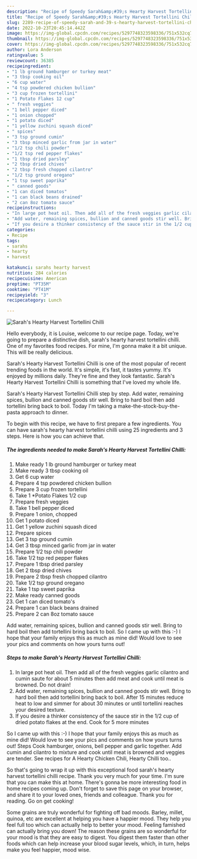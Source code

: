 ```yaml
---
description: "Recipe of Speedy Sarah&amp;#39;s Hearty Harvest Tortellini Chilli"
title: "Recipe of Speedy Sarah&amp;#39;s Hearty Harvest Tortellini Chilli"
slug: 2289-recipe-of-speedy-sarah-and-39-s-hearty-harvest-tortellini-chilli
date: 2022-10-23T20:45:14.442Z
image: https://img-global.cpcdn.com/recipes/5297748323598336/751x532cq70/sarahs-hearty-harvest-tortellini-chilli-recipe-main-photo.jpg
thumbnail: https://img-global.cpcdn.com/recipes/5297748323598336/751x532cq70/sarahs-hearty-harvest-tortellini-chilli-recipe-main-photo.jpg
cover: https://img-global.cpcdn.com/recipes/5297748323598336/751x532cq70/sarahs-hearty-harvest-tortellini-chilli-recipe-main-photo.jpg
author: Lora Anderson
ratingvalue: 5
reviewcount: 36385
recipeingredient:
- "1 lb ground hamburger or turkey meat"
- "3 tbsp cooking oil"
- "6 cup water"
- "4 tsp powdered chicken bullion"
- "3 cup frozen tortellini"
- "1 Potato Flakes 12 cup"
- " fresh veggies"
- "1 bell pepper diced"
- "1 onion chopped"
- "1 potato diced"
- "1 yellow zuchini squash diced"
- " spices"
- "3 tsp ground cumin"
- "3 tbsp minced garlic from jar in water"
- "1/2 tsp chili powder"
- "1/2 tsp red pepper flakes"
- "1 tbsp dried parsley"
- "2 tbsp dried chives"
- "2 tbsp fresh chopped cilantro"
- "1/2 tsp ground oregano"
- "1 tsp sweet paprika"
- " canned goods"
- "1 can diced tomatos"
- "1 can black beans drained"
- "2 can 8oz tomato sauce"
recipeinstructions:
- "In large pot heat oil. Then add all of the fresh veggies garlic cilantro and cumin saute for about 5 minutes then add meat and cook until meat is browned. Do not drain!"
- "Add water, remaining spices, bullion and canned goods stir well. Bring to hard boil then add tortellini bring back to boil. After 15 minutes reduce heat to low and simmer for about 30 minutes or until tortellini reaches your desired texture."
- "If you desire a thinker consistency of the sauce stir in the 1/2 cup of dried potato flakes at the end. Cook for 5 more minutes"
categories:
- Recipe
tags:
- sarahs
- hearty
- harvest

katakunci: sarahs hearty harvest 
nutrition: 284 calories
recipecuisine: American
preptime: "PT35M"
cooktime: "PT41M"
recipeyield: "3"
recipecategory: Lunch

---
```



![Sarah&#39;s Hearty Harvest Tortellini Chilli](https://img-global.cpcdn.com/recipes/5297748323598336/751x532cq70/sarahs-hearty-harvest-tortellini-chilli-recipe-main-photo.jpg)

Hello everybody, it is Louise, welcome to our recipe page. Today, we're going to prepare a distinctive dish, sarah&#39;s hearty harvest tortellini chilli. One of my favorites food recipes. For mine, I'm gonna make it a bit unique. This will be really delicious.

Sarah&#39;s Hearty Harvest Tortellini Chilli is one of the most popular of recent trending foods in the world. It's simple, it's fast, it tastes yummy. It's enjoyed by millions daily. They're fine and they look fantastic. Sarah&#39;s Hearty Harvest Tortellini Chilli is something that I've loved my whole life.

Sarah&#39;s Hearty Harvest Tortellini Chilli step by step. Add water, remaining spices, bullion and canned goods stir well. Bring to hard boil then add tortellini bring back to boil. Today I&#39;m taking a make-the-stock-buy-the-pasta approach to dinner.


To begin with this recipe, we have to first prepare a few ingredients. You can have sarah&#39;s hearty harvest tortellini chilli using 25 ingredients and 3 steps. Here is how you can achieve that.

<!--inarticleads1-->

##### The ingredients needed to make Sarah&#39;s Hearty Harvest Tortellini Chilli:

1. Make ready 1 lb ground hamburger or turkey meat
1. Make ready 3 tbsp cooking oil
1. Get 6 cup water
1. Prepare 4 tsp powdered chicken bullion
1. Prepare 3 cup frozen tortellini
1. Take 1 *Potato Flakes 1/2 cup
1. Prepare  fresh veggies
1. Take 1 bell pepper diced
1. Prepare 1 onion, chopped
1. Get 1 potato diced
1. Get 1 yellow zuchini squash diced
1. Prepare  spices
1. Get 3 tsp ground cumin
1. Get 3 tbsp minced garlic from jar in water
1. Prepare 1/2 tsp chili powder
1. Take 1/2 tsp red pepper flakes
1. Prepare 1 tbsp dried parsley
1. Get 2 tbsp dried chives
1. Prepare 2 tbsp fresh chopped cilantro
1. Take 1/2 tsp ground oregano
1. Take 1 tsp sweet paprika
1. Make ready  canned goods
1. Get 1 can diced tomato&#39;s
1. Prepare 1 can black beans drained
1. Prepare 2 can 8oz tomato sauce


Add water, remaining spices, bullion and canned goods stir well. Bring to hard boil then add tortellini bring back to boil. So I came up with this :-) I hope that your family enjoys this as much as mine did! Would love to see your pics and comments on how yours turns out! 

<!--inarticleads2-->

##### Steps to make Sarah&#39;s Hearty Harvest Tortellini Chilli:

1. In large pot heat oil. Then add all of the fresh veggies garlic cilantro and cumin saute for about 5 minutes then add meat and cook until meat is browned. Do not drain!
1. Add water, remaining spices, bullion and canned goods stir well. Bring to hard boil then add tortellini bring back to boil. After 15 minutes reduce heat to low and simmer for about 30 minutes or until tortellini reaches your desired texture.
1. If you desire a thinker consistency of the sauce stir in the 1/2 cup of dried potato flakes at the end. Cook for 5 more minutes


So I came up with this :-) I hope that your family enjoys this as much as mine did! Would love to see your pics and comments on how yours turns out! Steps Cook hamburger, onions, bell pepper and garlic together. Add cumin and cilantro to mixture and cook until meat is browned and veggies are tender. See recipes for A Hearty Chicken Chili, Hearty Chilli too.. 

So that's going to wrap it up with this exceptional food sarah&#39;s hearty harvest tortellini chilli recipe. Thank you very much for your time. I'm sure that you can make this at home. There's gonna be more interesting food in home recipes coming up. Don't forget to save this page on your browser, and share it to your loved ones, friends and colleague. Thank you for reading. Go on get cooking!

Some grains are truly wonderful for fighting off bad moods. Barley, millet, quinoa, etc are excellent at helping you have a happier mood. They help you feel full too which can actually help to better your mood. Feeling famished can actually bring you down! The reason these grains are so wonderful for your mood is that they are easy to digest. You digest them faster than other foods which can help increase your blood sugar levels, which, in turn, helps make you feel happier, mood wise.

